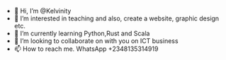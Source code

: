 - 👋 Hi, I’m @Kelvinity
- 👀 I’m interested in teaching and also, create a website, graphic design etc.
- 🌱 I’m currently learning Python,Rust and Scala 
- 💞️ I’m looking to collaborate on with you on ICT business
- 📫 How to reach me. WhatsApp +2348135314919

<!---
Kelvinity/Kelvinity is a ✨ special ✨ repository because its `README.md` (this file) appears on your GitHub profile.
You can click the Preview link to take a look at your changes.
--->
